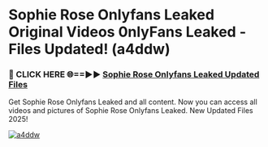 # Sophie Rose Onlyfans Leaked Original Videos 0nlyFans Leaked - Files Updated! (a4ddw)

<h3>🔴 CLICK HERE 🌐==►► <a href="https://tinyurl.com/ehrbuxhb" rel="nofollow">Sophie Rose Onlyfans Leaked Updated Files</a></h3>

Get Sophie Rose Onlyfans Leaked and all content. Now you can access all videos and pictures of Sophie Rose Onlyfans Leaked. New Updated Files 2025!

[![a4ddw](https://i.imgur.com/lVYEuWS.gif)](https://tinyurl.com/ehrbuxhb)
